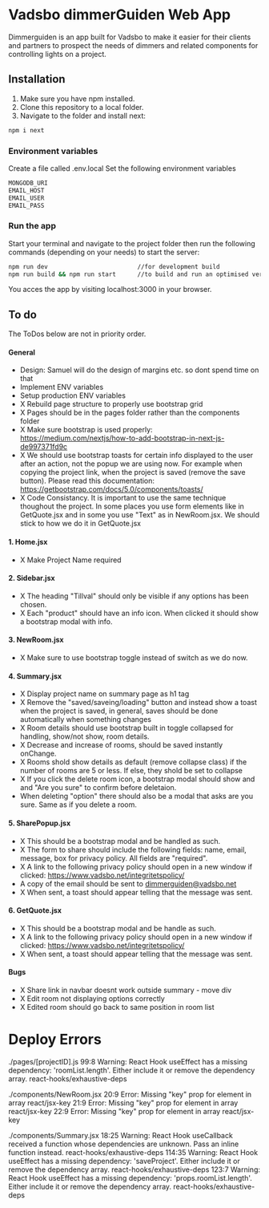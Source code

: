 # Vadsbo dimmerGuiden Web App
Dimmerguiden is an app built for Vadsbo to make it easier for their clients and partners to prospect the needs of dimmers and related components for controlling lights on a project.

## Installation
1. Make sure you have npm installed.
2. Clone this repository to a local folder.
3. Navigate to the folder and install next:
```bash
npm i next
```

### Environment variables

Create a file called .env.local
Set the following environment variables
```bash
MONGODB_URI
EMAIL_HOST
EMAIL_USER
EMAIL_PASS
```

### Run the app
Start your terminal and navigate to the project folder then run the following commands (depending on your needs) to start the server:
```bash
npm run dev                         //for development build
npm run build && npm run start      //to build and run an optimised version.
```

You acces the app by visiting localhost:3000 in your browser.

## To do
The ToDos below are not in priority order.

#### General
- Design: Samuel will do the design of margins etc. so dont spend time on that
- Implement ENV variables
- Setup production ENV variables
- X Rebuild page structure to properly use bootstrap grid
- X Pages should be in the pages folder rather than the components folder
- X Make sure bootstrap is used properly: https://medium.com/nextjs/how-to-add-bootstrap-in-next-js-de997371fd9c
- X We should use bootstrap toasts for certain info displayed to the user after an action, not the popup we are using now. For example when copying the project link, when the project is saved (remove the save button). Please read this documentation: https://getbootstrap.com/docs/5.0/components/toasts/
- X Code Consistancy. It is important to use the same technique thoughout the project. In some places you use form elements like in GetQuote.jsx and in some you use "Text" as in NewRoom.jsx. We should stick to how we do it in GetQuote.jsx

#### 1. Home.jsx
- X Make Project Name required

#### 2. Sidebar.jsx
- X The heading "Tillval" should only be visible if any options has been chosen.
- X Each "product" should have an info icon. When clicked it should show a bootstrap modal with info. 

#### 3. NewRoom.jsx
- X Make sure to use bootstrap toggle instead of switch as we do now.

#### 4. Summary.jsx
- X Display project name on summary page as h1 tag
- X Remove the "saved/saveing/loading" button and instead show a toast when the project is saved, in general, saves should be done automatically when something changes
- X Room details should use bootstrap built in toggle collapsed for handling, show/not show, room details.
- X Decrease and increase of rooms, should be saved instantly onChange.
- X Rooms shold show details as default (remove collapse class) if the number of rooms are 5 or less. If else, they shold be set to collapse
- X If you click the delete room icon, a bootstrap modal should show and and "Are you sure" to confirm before deletaion.
- When deleting "option" there should also be a modal that asks are you sure. Same as if you delete a room.

#### 5. SharePopup.jsx
- X This should be a bootstrap modal and be handled as such.
- X The form to share should include the following fields: name, email, message, box for privacy policy. All fields are "required".
- X A link to the following privacy policy should open in a new window if clicked: https://www.vadsbo.net/integritetspolicy/
- A copy of the email should be sent to dimmerguiden@vadsbo.net
- X When sent, a toast should appear telling that the message was sent.

#### 6. GetQuote.jsx
- X This should be a bootstrap modal and be handle as such.
- X A link to the following privacy policy should open in a new window if clicked: https://www.vadsbo.net/integritetspolicy/
- X When sent, a toast should appear telling that the message was sent.

#### Bugs
- X Share link in navbar doesnt work outside summary - move div
- X Edit room not displaying options correctly
- X Edited room should go back to same position in room list

# Deploy Errors
./pages/[projectID].js
99:8  Warning: React Hook useEffect has a missing dependency: 'roomList.length'. Either include it or remove the dependency array.  react-hooks/exhaustive-deps

./components/NewRoom.jsx
20:9  Error: Missing "key" prop for element in array  react/jsx-key
21:9  Error: Missing "key" prop for element in array  react/jsx-key
22:9  Error: Missing "key" prop for element in array  react/jsx-key

./components/Summary.jsx
18:25  Warning: React Hook useCallback received a function whose dependencies are unknown. Pass an inline function instead.  react-hooks/exhaustive-deps
114:35  Warning: React Hook useEffect has a missing dependency: 'saveProject'. Either include it or remove the dependency array.  react-hooks/exhaustive-deps
123:7  Warning: React Hook useEffect has a missing dependency: 'props.roomList.length'. Either include it or remove the dependency array.  react-hooks/exhaustive-deps